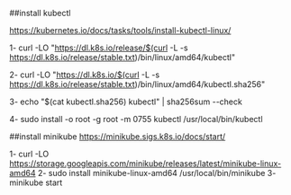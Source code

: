 ##install kubectl

https://kubernetes.io/docs/tasks/tools/install-kubectl-linux/

1- curl -LO "https://dl.k8s.io/release/$(curl -L -s https://dl.k8s.io/release/stable.txt)/bin/linux/amd64/kubectl"

2- curl -LO "https://dl.k8s.io/$(curl -L -s https://dl.k8s.io/release/stable.txt)/bin/linux/amd64/kubectl.sha256"

3- echo "$(cat kubectl.sha256)  kubectl" | sha256sum --check

4- sudo install -o root -g root -m 0755 kubectl /usr/local/bin/kubectl

##install minikube
https://minikube.sigs.k8s.io/docs/start/

1- curl -LO https://storage.googleapis.com/minikube/releases/latest/minikube-linux-amd64
2- sudo install minikube-linux-amd64 /usr/local/bin/minikube
3- minikube start
